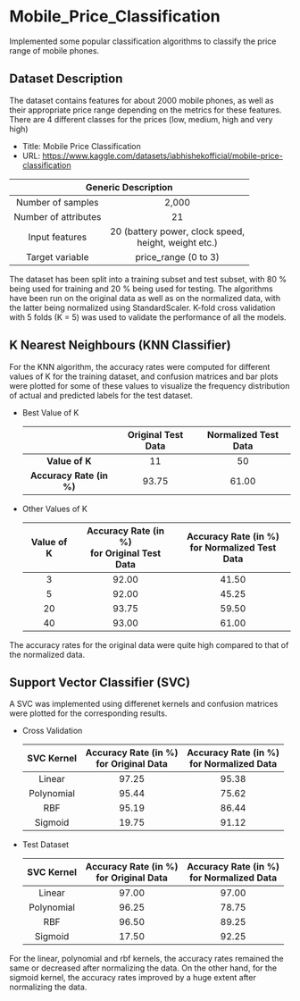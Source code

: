 # Mobile_Price_Classification
Implemented some popular classification algorithms to classify the price range of mobile phones.

## Dataset Description
The dataset contains features for about 2000 mobile phones, as well as their appropriate price range depending on the metrics for these features. There are 4 different classes for the prices (low, medium, high and very high)
* Title: Mobile Price Classification
* URL: https://www.kaggle.com/datasets/iabhishekofficial/mobile-price-classification
<table>
<thead>
  <tr>
    <th align="center" colspan="2">Generic Description</th>
  </tr>
</thead>
<tbody>
  <tr>
    <td align="center">Number of samples</td>
    <td align="center">2,000</td>
  </tr>
  <tr>
    <td align="center">Number of attributes</td>
    <td align="center">21</td>
  </tr>
  <tr>
    <td align="center">Input features</td>
    <td align="center">20 (battery power, clock speed, <br> height, weight etc.)</td>
  </tr>
  <tr>
    <td align="center">Target variable</td>
    <td align="center">price_range (0 to 3)</td>
  </tr>
</tbody>
</table>

The dataset has been split into a training subset and test subset, with 80 % being used for training and 20 % being used for testing. The algorithms have been run on the original data as well as on the normalized data, with the latter being normalized using StandardScaler. K-fold cross validation with 5 folds (K = 5) was used to validate the performance of all the models.

## K Nearest Neighbours (KNN Classifier)
For the KNN algorithm, the accuracy rates were computed for different values of K for the training dataset, and confusion matrices and bar plots were plotted for some of these values to visualize the frequency distribution of actual and predicted labels for the test dataset.
* Best Value of K
  <table>
  <thead>
    <tr>
      <th align="center"></th>
      <th align="center">Original Test Data</th>
      <th align="center">Normalized Test Data</th>
    </tr>
  </thead>
  <tbody>
    <tr>
      <td align="center"><strong>Value of K</strong></td>
      <td align="center">11</td>
      <td align="center">50</td>
    </tr>
    <tr>
      <td align="center"><strong>Accuracy Rate (in %) </strong></td>
      <td align="center">93.75</td>
      <td align="center">61.00</td>
    </tr>
  </tbody>
  </table>
* Other Values of K
  <table>
  <thead>
    <tr>
      <th align="center">Value of K</th>
      <th align="center">Accuracy Rate (in %) <br> for Original Test Data</th>
      <th align="center">Accuracy Rate (in %) <br> for Normalized Test Data</th>
    </tr>
  </thead>
  <tbody>
    <tr>
      <td align="center">3</td>
      <td align="center">92.00</td>
      <td align="center">41.50</td>
    </tr>
    <tr>
      <td align="center">5</td>
      <td align="center">92.00</td>
      <td align="center">45.25</td>
    </tr>
    <tr>
      <td align="center">20</td>
      <td align="center">93.75</td>
      <td align="center">59.50</td>
    </tr>
    <tr>
      <td align="center">40</td>
      <td align="center">93.00</td>
      <td align="center">61.00</td>
    </tr>
  </tbody>
  </table>
The accuracy rates for the original data were quite high compared to that of the normalized data.

## Support Vector Classifier (SVC)
A SVC was implemented using differenet kernels and confusion matrices were plotted for the corresponding results.
* Cross Validation
  <table>
  <thead>
    <tr>
      <th align="center">SVC Kernel</th>
      <th align="center">Accuracy Rate (in %) <br> for Original Data</th>
      <th align="center">Accuracy Rate (in %) <br> for Normalized Data</th>
    </tr>
  </thead>
  <tbody>
    <tr>
      <td align="center">Linear</td>
      <td align="center">97.25</td>
      <td align="center">95.38</td>
    </tr>
    <tr>
      <td align="center">Polynomial</td>
      <td align="center">95.44</td>
      <td align="center">75.62</td>
    </tr>
    <tr>
      <td align="center">RBF</td>
      <td align="center">95.19</td>
      <td align="center">86.44</td>
    </tr>
    <tr>
      <td align="center">Sigmoid</td>
      <td align="center">19.75</td>
      <td align="center">91.12</td>
    </tr>
  </tbody>
  </table>

* Test Dataset
  <table>
  <thead>
    <tr>
      <th align="center">SVC Kernel</th>
      <th align="center">Accuracy Rate (in %) <br> for Original Data</th>
      <th align="center">Accuracy Rate (in %) <br> for Normalized Data</th>
    </tr>
  </thead>
  <tbody>
    <tr>
      <td align="center">Linear</td>
      <td align="center">97.00</td>
      <td align="center">97.00</td>
    </tr>
    <tr>
      <td align="center">Polynomial</td>
      <td align="center">96.25</td>
      <td align="center">78.75</td>
    </tr>
    <tr>
      <td align="center">RBF</td>
      <td align="center">96.50</td>
      <td align="center">89.25</td>
    </tr>
    <tr>
      <td align="center">Sigmoid</td>
      <td align="center">17.50</td>
      <td align="center">92.25</td>
    </tr>
  </tbody>
  </table>

For the linear, polynomial and rbf kernels, the accuracy rates remained the same or decreased after normalizing the data. On the other hand, for the sigmoid kernel, the accuracy rates improved by a huge extent after normalizing the data.
